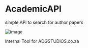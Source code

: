 # AcademicAPI
simple API to search for author papers

![image](https://user-images.githubusercontent.com/45560312/200899793-6b04f97e-00b7-4e6f-b933-0d0bccddaeae.png)

Internal Tool for ADGSTUDIOS.co.za
